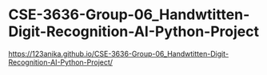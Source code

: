 # CSE-3636-Group-06_Handwtitten-Digit-Recognition-AI-Python-Project
 https://123anika.github.io/CSE-3636-Group-06_Handwtitten-Digit-Recognition-AI-Python-Project/
